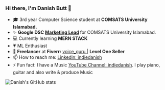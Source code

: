 ### Hi there, I'm Danish Butt 👋


 - 🎓  3rd year Computer Science student at <strong> COMSATS University Islamabad. </strong> 
 - ✨ <strong> Google DSC [Marketing Lead](https://gdsc.community.dev/u/mjgtm7/#/about) </strong> for COMSATS University Islamabad.
 - 💻 Currently learning <strong> MERN STACK </strong>
 - 💗 ML Enthusiast 
 - 🥇  <strong>Freelancer</strong> at <strong>Fiverr:</strong> [voice_guru ](https://www.fiverr.com/voice_guru) | <strong>Level One Seller</strong>
 - 📫 How to reach me: [Linkedin: indiedanish](https://www.linkedin.com/in/indiedanish/)
 - ⚡ Fun fact: I have a Music [YouTube Channel: indiedanish](https://youtube.com/c/indiedanish). I play piano, guitar and also write & produce Music

![Danish's GitHub stats](https://github-readme-stats.vercel.app/api?username=indiedanish&show_icons=true&theme=radical)
